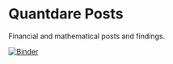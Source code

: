 # Quantdare Posts

Financial and mathematical posts and findings.



[![Binder](https://mybinder.org/badge_logo.svg)](https://mybinder.org/v2/gh/Javicadserres/quantdare_posts.git/master)
